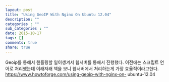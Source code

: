 ```yaml
---
layout: post
title: "Using GeoIP With Nginx On Ubuntu 12.04"
description: ""
categories : ""
sub_categories : ""
date: 2015-10-17
tags: []
comments: true
share: true
---
```


Geoip를 통해서 핸들링할 일이생겨서 웹서버를 통해서 진행했다. 이전에는 스크립트 언어로 처리했는데 이래저래 책을 보니 웹서버에서
처리하는게 가장 효율적이라고한다. https://www.howtoforge.com/using-geoip-with-nginx-on-
ubuntu-12.04

  

